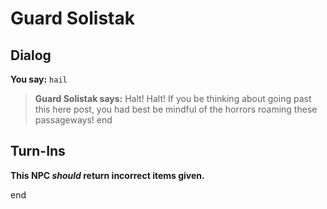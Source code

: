 # Guard Solistak
## Dialog

**You say:** `hail`



>**Guard Solistak says:** Halt! Halt! If you be thinking about going past this here post, you had best be mindful of the horrors roaming these passageways!
end

## Turn-Ins



**This NPC *should* return incorrect items given.**

end